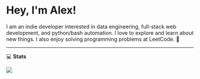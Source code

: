 # Hey, I'm Alex!

I am an indie developer interested in data engineering, full-stack web development, and python/bash automation. I love to explore and learn about new things. I also enjoy solving programming problems at LeetCode. 🌱

---

💻 **Stats**

<img src = "https://github-readme-stats.vercel.app/api/top-langs/?username=AlexGlan&layout=compact&theme=tokyonight">
